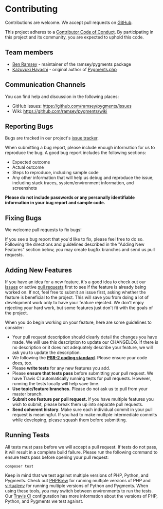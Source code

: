 # Contributing

Contributions are welcome. We accept pull requests on [GitHub](https://github.com/ramsey/pygments).

This project adheres to a [Contributor Code of Conduct](https://github.com/ramsey/pygments/blob/master/CODE_OF_CONDUCT.md). By participating in this project and its community, you are expected to uphold this code.

## Team members

* [Ben Ramsey](https://github.com/ramsey) - maintainer of the ramsey/pygments package
* [Kazuyuki Hayashi](https://github.com/kzykhys) - original author of [Pygments.php](https://github.com/kzykhys/Pygments.php)

## Communication Channels

You can find help and discussion in the following places:

* GitHub Issues: <https://github.com/ramsey/pygments/issues>
* Wiki: <https://github.com/ramsey/pygments/wiki>

## Reporting Bugs

Bugs are tracked in our project's [issue tracker](https://github.com/ramsey/pygments/issues).

When submitting a bug report, please include enough information for us to reproduce the bug. A good bug report includes the following sections:

* Expected outcome
* Actual outcome
* Steps to reproduce, including sample code
* Any other information that will help us debug and reproduce the issue, including stack traces, system/environment information, and screenshots

**Please do not include passwords or any personally identifiable information in your bug report and sample code.**

## Fixing Bugs

We welcome pull requests to fix bugs!

If you see a bug report that you'd like to fix, please feel free to do so. Following the directions and guidelines described in the "Adding New Features" section below, you may create bugfix branches and send us pull requests.

## Adding New Features

If you have an idea for a new feature, it's a good idea to check out our [issues](https://github.com/ramsey/pygments/issues) or active [pull requests](https://github.com/ramsey/pygments/pulls) first to see if the feature is already being worked on. If not, feel free to submit an issue first, asking whether the feature is beneficial to the project. This will save you from doing a lot of development work only to have your feature rejected. We don't enjoy rejecting your hard work, but some features just don't fit with the goals of the project.

When you do begin working on your feature, here are some guidelines to consider:

* Your pull request description should clearly detail the changes you have made. We will use this description to update our CHANGELOG. If there is no description or it does not adequately describe your feature, we will ask you to update the description.
* We following the **[PSR-2 coding standard](http://www.php-fig.org/psr/psr-2/)**. Please ensure your code does, too.
* Please **write tests** for any new features you add.
* Please **ensure that tests pass** before submitting your pull request. We have Travis CI automatically running tests for pull requests. However, running the tests locally will help save time.
* **Use topic/feature branches.** Please do not ask us to pull from your master branch.
* **Submit one feature per pull request.** If you have multiple features you wish to submit, please break them up into separate pull requests.
* **Send coherent history**. Make sure each individual commit in your pull request is meaningful. If you had to make multiple intermediate commits while developing, please squash them before submitting.

## Running Tests

All tests must pass before we will accept a pull request. If tests do not pass, it will result in a complete build failure. Please run the following command to ensure tests pass before opening your pull request:

```
composer test
```

Keep in mind that we test against multiple versions of PHP, Python, and Pygments. Check out [PHPBrew](https://github.com/phpbrew/phpbrew) for running multiple versions of PHP and [virtualenv](http://docs.python-guide.org/en/latest/dev/virtualenvs/) for running multiple versions of Python and Pygments. When using these tools, you may switch between environments to run the tests. Our [Travis CI](https://github.com/ramsey/pygments/blob/master/.travis.yml) configuration has more information about the versions of PHP, Python, and Pygments we test against.
